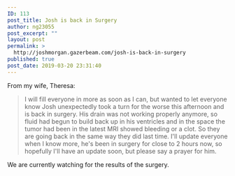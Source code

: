 ```yaml
---
ID: 113
post_title: Josh is back in Surgery
author: ng23055
post_excerpt: ""
layout: post
permalink: >
  http://joshmorgan.gazerbeam.com/josh-is-back-in-surgery
published: true
post_date: 2019-03-20 23:31:40
---
```

<!-- wp:tadv/classic-paragraph -->
<p>From my wife, Theresa:</p>
<!-- /wp:tadv/classic-paragraph -->

<!-- wp:quote -->
<blockquote class="wp-block-quote"><p> I will fill everyone in more as soon as I can, but wanted to let everyone know Josh unexpectedly took a turn for the worse this afternoon and is back in surgery. His drain was not working properly anymore, so fluid had begun to build back up in his ventricles and in the space the tumor had been in the latest MRI showed bleeding or a clot. So they are going back in the same way they did last time. I'll update everyone when I know more, he's been in surgery for close to 2 hours now, so hopefully I'll have an update soon, but please say a prayer for him. </p></blockquote>
<!-- /wp:quote -->

<!-- wp:paragraph -->
<p>We are currently watching for the results of the surgery.</p>
<!-- /wp:paragraph -->